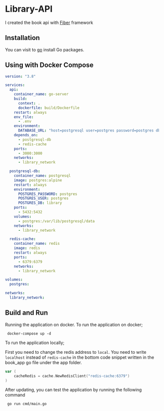 # Library-API

I created the book api with [Fiber](https://docs.gofiber.io/) framework

## Installation

You can visit to [go](https://go.dev/dl/) install Go packages.

## Using with Docker Compose

```yaml
version: "3.8"

services:
  api:
    container_name: go-server
    build:
      context: .
      dockerfile: build/Dockerfile
    restart: always
    env_file:
      - .env
    environment:
      DATABASE_URL: "host=postgresql user=postgres password=postgres dbname=library sslmode=disable"
    depends_on:
      - postgresql-db
      - redis-cache
    ports:
      - 3000:3000
    networks:
      - library_network

  postgresql-db:
    container_name: postgresql
    image: postgres:alpine
    restart: always
    environment:
      POSTGRES_PASSWORD: postgres
      POSTGRES_USER: postgres
      POSTGRES_DB: library
    ports:
      - 5432:5432
    volumes:
      - postgres:/var/lib/postgresql/data
    networks:
      - library_network

  redis-cache:
    container_name: redis
    image: redis
    restart: always
    ports:
      - 6379:6379
    networks:
      - library_network

volumes:
  postgres:

networks:
  library_network:
```

## Build and Run

Running the application on docker. To run the application on docker;

```shell
 docker-compose up -d
```

To run the application locally;

First you need to change the redis address to `local`. You need to write `localhost` instead of `redis-cache` in the bottom code snippet written in the book_app go file under the app folder.

```go
var (
	cacheRedis = cache.NewRedisClient("redis-cache:6379")
)

```

After updating, you can test the application by running the following command

```shell
 go run cmd/main.go
```
